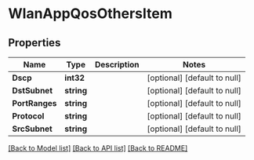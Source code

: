 # WlanAppQosOthersItem

## Properties
Name | Type | Description | Notes
------------ | ------------- | ------------- | -------------
**Dscp** | **int32** |  | [optional] [default to null]
**DstSubnet** | **string** |  | [optional] [default to null]
**PortRanges** | **string** |  | [optional] [default to null]
**Protocol** | **string** |  | [optional] [default to null]
**SrcSubnet** | **string** |  | [optional] [default to null]

[[Back to Model list]](../README.md#documentation-for-models) [[Back to API list]](../README.md#documentation-for-api-endpoints) [[Back to README]](../README.md)

